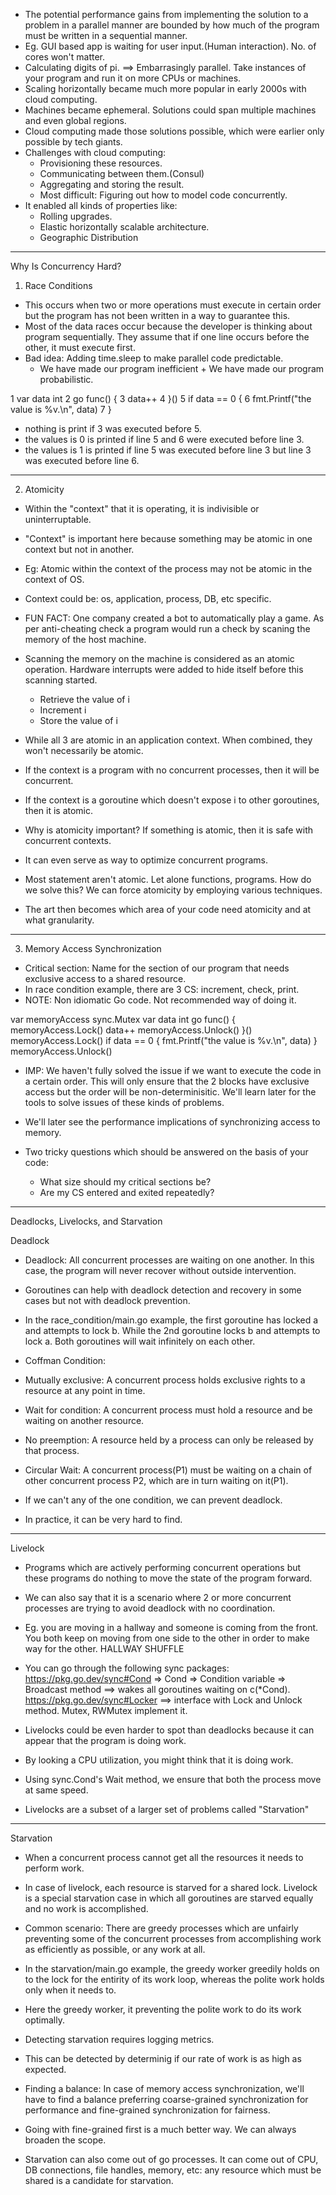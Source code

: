 * The potential performance gains from implementing the solution to a problem in a parallel manner are bounded by how much of the program must be written in a sequential manner.
* Eg. GUI based app is waiting for user input.(Human interaction). No. of cores won't matter.
* Calculating digits of pi. ==> Embarrasingly parallel. Take instances of your program and run it on more CPUs or machines.  
* Scaling horizontally became much more popular in early 2000s with cloud computing.
* Machines became ephemeral. Solutions could span multiple machines and even global regions.
* Cloud computing made those solutions possible, which were earlier only possible by tech giants.
* Challenges with cloud computing:
    * Provisioning these resources.
    * Communicating between them.(Consul)
    * Aggregating and storing the result.
    * Most difficult: Figuring out how to model code concurrently.
* It enabled all kinds of properties like:
    * Rolling upgrades.
    * Elastic horizontally scalable architecture.
    * Geographic Distribution

********************************************************************************

Why Is Concurrency Hard?

1. Race Conditions
* This occurs when two or more operations must execute in certain order but the program has not been written in a way to guarantee this.
* Most of the data races occur because the developer is thinking about program sequentially. They assume that if one line occurs before the other, it must execute first.
* Bad idea: Adding time.sleep to make parallel code predictable.
    * We have made our program inefficient + We have made our program probabilistic.

1 var data int 
2 go func() {
3    data++
4 }()
5 if data == 0 {
6     fmt.Printf("the value is %v.\n", data)
7 }

* nothing is print if 3 was executed before 5.
* the values is 0 is printed if line 5 and 6 were executed before line 3.
* the values is 1 is printed if line 5 was executed before line 3 but line 3 was executed before line 6.

********************************************************************************

2. Atomicity
* Within the "context" that it is operating, it is indivisible or uninterruptable.
* "Context" is important here because something may be atomic in one context but not in another.
* Eg: Atomic within the context of the process may not be atomic in the context of OS.
* Context could be: os, application, process, DB, etc specific.
* FUN FACT: One company created a bot to automatically play a game. As per anti-cheating check a program would run a check by scaning the memory of the host machine.
* Scanning the memory on the machine is considered as an atomic operation. Hardware interrupts were added to hide itself before this scanning started.
    * Retrieve the value of i
    * Increment i
    * Store the value of i
* While all 3 are atomic in an application context. When combined, they won't necessarily be atomic.
* If the context is a program with no concurrent processes, then it will be concurrent.
* If the context is a goroutine which doesn't expose i to other goroutines, then it is atomic.

* Why is atomicity important? If something is atomic, then it is safe with concurrent contexts.
* It can even serve as way to optimize concurrent programs.
* Most statement aren't atomic. Let alone functions, programs. How do we solve this? We can force atomicity by employing various techniques.
* The art then becomes which area of your code need atomicity and at what granularity.

********************************************************************************

3. Memory Access Synchronization
* Critical section: Name for the section of our program that needs exclusive access to a shared resource.
* In race condition example, there are 3 CS: increment, check, print.
* NOTE: Non idiomatic Go code. Not recommended way of doing it.

var memoryAccess sync.Mutex 
var data int 
go func() {
    memoryAccess.Lock()
    data++
    memoryAccess.Unlock()
}()
memoryAccess.Lock()
if data == 0 {
    fmt.Printf("the value is %v.\n", data)
}
memoryAccess.Unlock()

* IMP: We haven't fully solved the issue if we want to execute the code in a certain order. This will only ensure that the 2 blocks have exclusive access but the order will be non-determinisitic. We'll learn later for the tools to solve issues of these kinds of problems.
* We'll later see the performance implications of synchronizing access to memory.

* Two tricky questions which should be answered on the basis of your code:
    * What size should my critical sections be?
    * Are my CS entered and exited repeatedly? 

********************************************************************************

Deadlocks, Livelocks, and Starvation

Deadlock

* Deadlock: All concurrent processes are waiting on one another. In this case, the program will never recover without outside intervention.
* Goroutines can help with deadlock detection and recovery in some cases but not with deadlock prevention.

* In the race_condition/main.go example, the first goroutine has locked a and attempts to lock b. While the 2nd goroutine locks b and attempts to lock a. Both goroutines will wait infinitely on each other.

* Coffman Condition:
* Mutually exclusive: A concurrent process holds exclusive rights to a resource at any point in time.
* Wait for condition: A concurrent process must hold a resource and be waiting on another resource.
* No preemption: A resource held by a process can only be released by that process.
* Circular Wait: A concurrent process(P1) must be waiting on a chain of other concurrent process P2, which are in turn waiting on it(P1). 


* If we can't any of the one condition, we can prevent deadlock.
* In practice, it can be very hard to find.


********************************************************************************

Livelock
* Programs which are actively performing concurrent operations but these programs do nothing to move the state of the program forward. 
* We can also say that it is a scenario where 2 or more concurrent processes are trying to avoid deadlock with no coordination.
* Eg. you are moving in a hallway and someone is coming from the front. You both keep on moving from one side to the other in order to make way for the other. HALLWAY SHUFFLE

* You can go through the following sync packages:
https://pkg.go.dev/sync#Cond => Cond => Condition variable => 
    Broadcast method ==> wakes all goroutines waiting on c(*Cond).
https://pkg.go.dev/sync#Locker ==> interface with Lock and Unlock method. Mutex, RWMutex implement it. 

* Livelocks could be even harder to spot than deadlocks because it can appear that the program is doing work.
* By looking a CPU utilization, you might think that it is doing work.
* Using sync.Cond's Wait method, we ensure that both the process move at same speed.
* Livelocks are a subset of a larger set of problems called "Starvation"

********************************************************************************

Starvation
* When a concurrent process cannot get all the resources it needs to perform work.
* In case of livelock, each resource is starved for a shared lock. Livelock is a special starvation case in which all goroutines are starved equally and no work is accomplished.
* Common scenario: There are greedy processes which are unfairly preventing some of the concurrent processes from accomplishing work as efficiently as possible, or any work at all.
* In the starvation/main.go example, the greedy worker greedily holds on to the lock for the entirity of its work loop, whereas the polite work holds only when it needs to.
* Here the greedy worker, it preventing the polite work to do its work optimally.

* Detecting starvation requires logging metrics.
* This can be detected by determinig if our rate of work is as high as expected.

* Finding a balance: In case of memory access synchronization, we'll have to find a balance preferring coarse-grained synchronization for performance and fine-grained synchronization for fairness.

* Going with fine-grained first is a much better way. We can always broaden the scope.
* Starvation can also come out of go processes. It can come out of CPU, DB connections, file handles, memory, etc: any resource which must be shared is a candidate for starvation.
